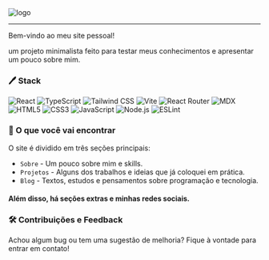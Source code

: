 <img alt="logo" src="https://coelhomarcus.com/src/icons/favicon.ico">

---

Bem-vindo ao meu site pessoal!

um projeto minimalista feito para testar meus conhecimentos e apresentar um pouco sobre mim.

### 🖊️ Stack

<p>
<img alt="React" src="https://img.shields.io/badge/-React-61DAFB?style=plastic&logo=react&logoColor=black" />
<img alt="TypeScript" src="https://img.shields.io/badge/-TypeScript-3178C6?style=plastic&logo=typescript&logoColor=white" />
<img alt="Tailwind CSS" src="https://img.shields.io/badge/-Tailwind%20CSS-06B6D4?style=plastic&logo=tailwindcss&logoColor=white" />
<img alt="Vite" src="https://img.shields.io/badge/-Vite-646CFF?style=plastic&logo=vite&logoColor=white" />
<img alt="React Router" src="https://img.shields.io/badge/-React%20Router-CA4245?style=plastic&logo=reactrouter&logoColor=white" />
<img alt="MDX" src="https://img.shields.io/badge/-MDX-1B1F24?style=plastic&logo=mdx&logoColor=white" />
<img alt="HTML5" src="https://img.shields.io/badge/-HTML-E34F26?style=plastic&logo=html5&logoColor=white" />
<img alt="CSS3" src="https://img.shields.io/badge/-CSS-1572B6?style=plastic&logo=css3&logoColor=white" />
<img alt="JavaScript" src="https://img.shields.io/badge/-JavaScript-F7DF1E?style=plastic&logo=javascript&logoColor=black" />
<img alt="Node.js" src="https://img.shields.io/badge/-Node.js-339933?style=plastic&logo=nodedotjs&logoColor=white" />
<img alt="ESLint" src="https://img.shields.io/badge/-ESLint-4B32C3?style=plastic&logo=eslint&logoColor=white" />
<p/>

### 📂 O que você vai encontrar

O site é dividido em três seções principais:

-   `Sobre` - Um pouco sobre mim e skills.
-   `Projetos` - Alguns dos trabalhos e ideias que já coloquei em prática.
-   `Blog` - Textos, estudos e pensamentos sobre programação e tecnologia.

#### Além disso, há seções extras e minhas redes sociais.

### 🛠️ Contribuições e Feedback

Achou algum bug ou tem uma sugestão de melhoria? Fique à vontade para entrar em contato!
